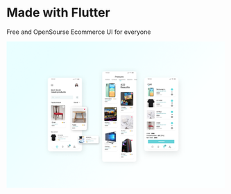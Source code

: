 # Made with Flutter

Free and OpenSourse Ecommerce UI for everyone

![Ecom](./docs/design/AddisEcom_v2.png)

